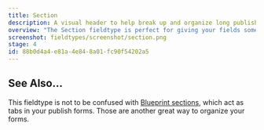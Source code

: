 ```yaml
---
title: Section
description: A visual header to help break up and organize long publish forms.
overview: "The Section fieldtype is perfect for giving your fields some breathing room and organization. It serves as a visual break in the publish form, helping you to better group your fields into various sections."
screenshot: fieldtypes/screenshot/section.png
stage: 4
id: 88b0d4a4-e81a-4e84-8a01-fc90f54202a5
---
```

## See Also...

This fieldtype is not to be confused with [Blueprint sections](/blueprints), which act as tabs in your publish forms. Those are another great way to organize your forms.
